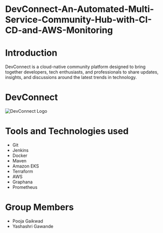 # DevConnect-An-Automated-Multi-Service-Community-Hub-with-CI-CD-and-AWS-Monitoring


# Introduction

DevConnect is a cloud-native community platform designed to bring together developers, tech enthusiasts, and professionals to share updates, insights, and discussions around the latest trends in technology.   

# DevConnect

![DevConnect Logo]([https://raw.githubusercontent.com/your-username/your-repo/main/logo.png](https://github.com/YashashriGawande/DevConnect-An-Automated-Multi-Service-Community-Hub-with-CI-CD-and-AWS-Monitoring/blob/master/Architecture%20Diagram.png))


# Tools and Technologies used

- Git
- Jenkins
- Docker
- Maven
- Amazon EKS
- Terraform
- AWS 
- Graphana
- Prometheus


# Group Members 
- Pooja Gaikwad
- Yashashri Gawande
